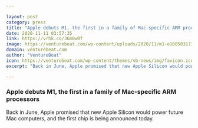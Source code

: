 ```yaml
---

layout: post
category: press
title: "Apple debuts M1, the first in a family of Mac-specific ARM processors"
date: 2020-11-11 03:57:35
link: https://vrhk.co/36m0wRf
image: https://venturebeat.com/wp-content/uploads/2020/11/m1-e1605031732148.jpg?w=1200&strip=all
domain: venturebeat.com
author: "VentureBeat"
icon: https://venturebeat.com/wp-content/themes/vb-news/img/favicon.ico
excerpt: "Back in June, Apple promised that new Apple Silicon would power future Mac computers, and the first chip is being announced today."

---
```


### Apple debuts M1, the first in a family of Mac-specific ARM processors

Back in June, Apple promised that new Apple Silicon would power future Mac computers, and the first chip is being announced today.